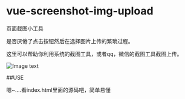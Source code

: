 # vue-screenshot-img-upload
页面截图小工具

是否厌倦了点击按钮然后在选择图片上传的繁琐过程。

这里可以帮助你利用系统的截图工具，或者qq，微信的截图工具截图上传。

![Image text](https://github.com/zhoutengshen/vue-screenshot-img-upload/blob/master/img/ha.gif)


##USE

嗯~....看index.html里面的源码吧，简单易懂
